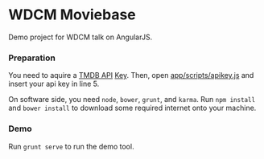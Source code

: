 WDCM Moviebase
==============

Demo project for WDCM talk on AngularJS.


### Preparation

You need to aquire a [TMDB API](https://www.themoviedb.org/documentation/api) [Key](https://www.themoviedb.org/faq/api).
Then, open [app/scripts/apikey.js](app/scripts/apikey.js#L5) and insert your api key in line 5.

On software side, you need `node`, `bower`, `grunt`, and `karma`.
Run `npm install` and `bower install` to download some required internet onto your machine.

### Demo

Run `grunt serve` to run the demo tool.
